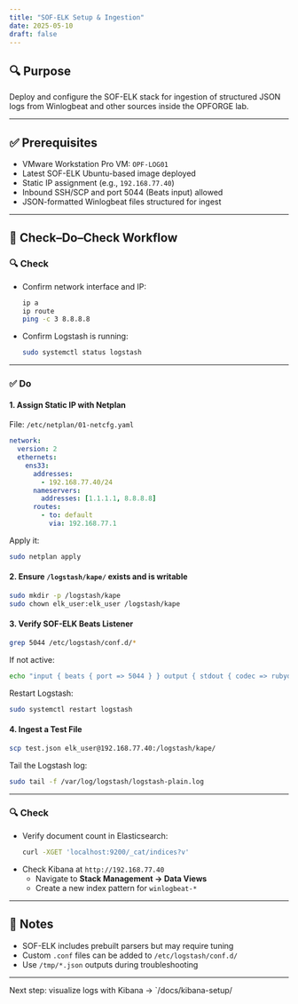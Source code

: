 ```yaml
---
title: "SOF-ELK Setup & Ingestion"
date: 2025-05-10
draft: false
---
```


## 🔍 Purpose
Deploy and configure the SOF-ELK stack for ingestion of structured JSON logs from Winlogbeat and other sources inside the OPFORGE lab.

---

## ✅ Prerequisites

- VMware Workstation Pro VM: `OPF-LOG01`
- Latest SOF-ELK Ubuntu-based image deployed
- Static IP assignment (e.g., `192.168.77.40`)
- Inbound SSH/SCP and port 5044 (Beats input) allowed
- JSON-formatted Winlogbeat files structured for ingest

---

## 🔧 Check–Do–Check Workflow

### 🔍 Check
- Confirm network interface and IP:
  ```bash
  ip a
  ip route
  ping -c 3 8.8.8.8
  ```
- Confirm Logstash is running:
  ```bash
  sudo systemctl status logstash
  ```

---

### ✅ Do

#### 1. Assign Static IP with Netplan
File: `/etc/netplan/01-netcfg.yaml`
```yaml
network:
  version: 2
  ethernets:
    ens33:
      addresses:
        - 192.168.77.40/24
      nameservers:
        addresses: [1.1.1.1, 8.8.8.8]
      routes:
        - to: default
          via: 192.168.77.1
```
Apply it:
```bash
sudo netplan apply
```

#### 2. Ensure `/logstash/kape/` exists and is writable
```bash
sudo mkdir -p /logstash/kape
sudo chown elk_user:elk_user /logstash/kape
```

#### 3. Verify SOF-ELK Beats Listener
```bash
grep 5044 /etc/logstash/conf.d/*
```
If not active:
```bash
echo "input { beats { port => 5044 } } output { stdout { codec => rubydebug } }" | sudo tee /etc/logstash/conf.d/test-beats.conf
```
Restart Logstash:
```bash
sudo systemctl restart logstash
```

#### 4. Ingest a Test File
```bash
scp test.json elk_user@192.168.77.40:/logstash/kape/
```
Tail the Logstash log:
```bash
sudo tail -f /var/log/logstash/logstash-plain.log
```

---

### 🔍 Check
- Verify document count in Elasticsearch:
  ```bash
  curl -XGET 'localhost:9200/_cat/indices?v'
  ```
- Check Kibana at `http://192.168.77.40`
  - Navigate to **Stack Management → Data Views**
  - Create a new index pattern for `winlogbeat-*`

---

## 🧠 Notes
- SOF-ELK includes prebuilt parsers but may require tuning
- Custom `.conf` files can be added to `/etc/logstash/conf.d/`
- Use `/tmp/*.json` outputs during troubleshooting

---
Next step: visualize logs with Kibana → `/docs/kibana-setup/
